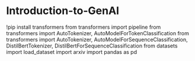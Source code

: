 # Introduction-to-GenAI
!pip install transformers
from transformers import pipeline
from transformers import AutoTokenizer, AutoModelForTokenClassification
from transformers import AutoTokenizer, AutoModelForSequenceClassification, DistilBertTokenizer, DistilBertForSequenceClassification
from datasets import load_dataset
import arxiv
import pandas as pd
